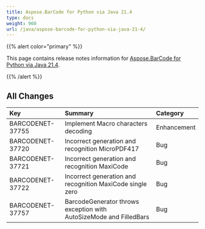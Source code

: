 ```yaml
---
title: Aspose.BarCode for Python via Java 21.4
type: docs
weight: 960
url: /java/aspose-barcode-for-python-via-java-21-4/
---
```


{{% alert color="primary" %}} 

This page contains release notes information for [Aspose.BarCode for Python via Java 21.4](https://downloads.aspose.com/barcode/python-java/new-releases/aspose.barcode-for-python-via-java-21.4/).

{{% /alert %}} 
## **All Changes**

|**Key**|**Summary**|**Category**|
| :- | :- | :- |
|BARCODENET-37755|Implement Macro characters decoding|Enhancement|
|BARCODENET-37720|Incorrect generation and recognition MicroPDF417|Bug|
|BARCODENET-37721|Incorrect generation and recognition MaxiCode|Bug|
|BARCODENET-37722|Incorrect generation and recognition MaxiCode single zero|Bug|
|BARCODENET-37757|BarcodeGenerator throws exception with AutoSizeMode and FilledBars|Bug|